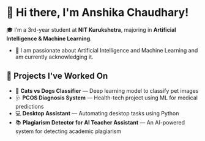 # 👋 Hi there, I'm Anshika Chaudhary!
🎓 I’m a 3rd-year student at **NIT Kurukshetra**, majoring in **Artificial Intelligence & Machine Learning**.  
- 🔭 I am passionate about Artificial Intelligence and Machine Learning and am currently acknowledging it.
## 🚀 Projects I've Worked On
- 🐶 **Cats vs Dogs Classifier** — Deep learning model to classify pet images  
- 🩺 **PCOS Diagnosis System** — Health-tech project using ML for medical predictions  
- 💻 **Desktop Assistant** — Automating desktop tasks using Python  
- 📚 **Plagiarism Detector for AI Teacher Assistant** — An AI-powered system for detecting academic plagiarism  

<!--
**Anshii2710/Anshii2710** is a ✨ _special_ ✨ repository because its `README.md` (this file) appears on your GitHub profile.

Here are some ideas to get you started:

- 🔭 
- 🌱 I’m currently learning ...
- 👯 I’m looking to collaborate on ...
- 🤔 I’m looking for help with ...
- 💬 Ask me about ...
- 📫 How to reach me: ...
- 😄 Pronouns: ...
- ⚡ Fun fact: ...
-->
